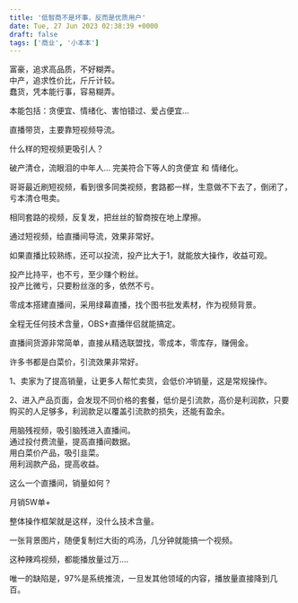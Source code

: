 ```yaml
---
title: '低智商不是坏事，反而是优质用户'
date: Tue, 27 Jun 2023 02:38:39 +0000
draft: false
tags: ['商业', '小本本']
---
```


富豪，追求高品质，不好糊弄。  
中产，追求性价比，斤斤计较。  
蠢货，凭本能行事，容易糊弄。  
  
本能包括：贪便宜、情绪化、害怕错过、爱占便宜...  
  
直播带货，主要靠短视频导流。  
  
什么样的短视频更吸引人？  
  
破产清仓，流眼泪的中年人... 完美符合下等人的贪便宜 和 情绪化。  
  
哥哥最近刷短视频，看到很多同类视频，套路都一样，生意做不下去了，倒闭了，亏本清仓甩卖。  
  
相同套路的视频，反复发，把丝丝的智商按在地上摩擦。  
  
通过短视频，给直播间导流，效果非常好。  
  
如果直播比较熟练，还可以投流，投产比大于1，就能放大操作，收益可观。  
  
投产比持平，也不亏，至少赚个粉丝。  
投产比微亏，只要粉丝涨的多，依然不亏。  
  
零成本搭建直播间，采用绿幕直播，找个图书批发素材，作为视频背景。  
  
全程无任何技术含量，OBS+直播伴侣就能搞定。  
  
直播间货源非常简单，直接从精选联盟找，零成本，零库存，赚佣金。  
  
许多书都是白菜价，引流效果非常好。  
  
1、卖家为了提高销量，让更多人帮忙卖货，会低价冲销量，这是常规操作。  
  
2、进入产品页面，会发现不同价格的套餐，低价是引流款，高价是利润款，只要购买的人足够多，利润款足以覆盖引流款的损失，还能有盈余。  
  
用脑残视频，吸引脑残进入直播间。  
通过投付费流量，提高直播间数据。  
用白菜价产品，吸引韭菜。  
用利润款产品，提高收益。  
  
这么一个直播间，销量如何？  
  
月销5W单+  
  
整体操作框架就是这样，没什么技术含量。  
  
一张背景图片，随便复制烂大街的鸡汤，几分钟就能搞一个视频。  
  
这种辣鸡视频，都能播放量过万....  
  
唯一的缺陷是，97%是系统推流，一旦发其他领域的内容，播放量直接降到几百。